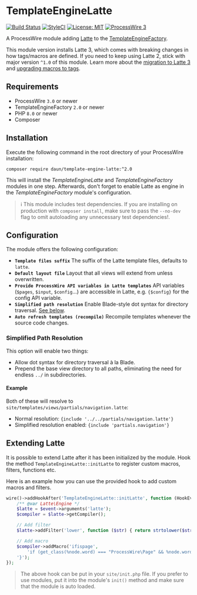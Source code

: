 # TemplateEngineLatte

[![Build Status](https://travis-ci.org/daun/TemplateEngineLatte.svg?branch=master)](https://travis-ci.org/daun/TemplateEngineLatte)
[![StyleCI](https://github.styleci.io/repos/308988747/shield?branch=master)](https://github.styleci.io/repos/308988747)
[![License: MIT](https://img.shields.io/badge/License-MIT-blue.svg)](https://opensource.org/licenses/MIT)
[![ProcessWire 3](https://img.shields.io/badge/ProcessWire-3.x-orange.svg)](https://github.com/processwire/processwire)

A ProcessWire module adding [Latte](https://latte.nette.org/) to the [TemplateEngineFactory](https://github.com/wanze/TemplateEngineFactory).

This module version installs Latte 3, which comes with breaking changes in how tags/macros are
defined. If you need to keep using Latte 2, stick with major version `^1.0` of this module. Learn more about
the [migration to Latte 3](https://latte.nette.org/en/cookbook/migration-from-latte2) and
[upgrading macros to tags](https://tomasvotruba.com/blog/how-to-upgrade-latte-2-macro-to-latte-3-tag/).

## Requirements

* ProcessWire `3.0` or newer
* TemplateEngineFactory `2.0` or newer
* PHP `8.0` or newer
* Composer

## Installation

Execute the following command in the root directory of your ProcessWire installation:

```
composer require daun/template-engine-latte:^2.0
```

This will install the _TemplateEngineLatte_ and _TemplateEngineFactory_ modules in one step. Afterwards, don't forget
to enable Latte as engine in the _TemplateEngineFactory_ module's configuration.

> ℹ️ This module includes test dependencies. If you are installing on production with `composer install`, make sure to
pass the `--no-dev` flag to omit autoloading any unnecessary test dependencies!.

## Configuration

The module offers the following configuration:

* **`Template files suffix`** The suffix of the Latte template files, defaults to `latte`.
* **`Default layout file`** Layout that all views will extend from unless overwritten.
* **`Provide ProcessWire API variables in Latte templates`** API variables (`$pages`, `$input`, `$config`...)
are accessible in Latte,
e.g. `{$config}` for the config API variable.
* **`Simplified path resolution`** Enable Blade-style dot syntax for directory traversal. [See below](#simplified-path-resolution).
* **`Auto refresh templates (recompile)`** Recompile templates whenever the source code changes.

### Simplified Path Resolution

This option will enable two things:

* Allow dot syntax for directory traversal à la Blade.
* Prepend the base view directory to all paths, eliminating the need for endless `../` in subdirectories.

#### Example

Both of these will resolve to `site/templates/views/partials/navigation.latte`:

* Normal resolution: `{include '../../partials/navigation.latte'}`
* Simplified resolution enabled: `{include 'partials.navigation'}`

## Extending Latte

It is possible to extend Latte after it has been initialized by the module. Hook the method `TemplateEngineLatte::initLatte`
to register custom macros, filters, functions etc.

Here is an example how you can use the provided hook to add custom macros and filters.

```php
wire()->addHookAfter('TemplateEngineLatte::initLatte', function (HookEvent $event) {
    /** @var Latte\Engine */
    $latte = $event->arguments('latte');
    $compiler = $latte->getCompiler();

    // Add filter
    $latte->addFilter('lower', function ($str) { return strtolower($str); });

    // Add macro
    $compiler->addMacro('ifispage',
        'if (get_class(%node.word) === "ProcessWire\Page" && %node.word->id) {',
    '}');
});
```

> The above hook can be put in your `site/init.php` file. If you prefer to use modules, put it into the module's `init()`
method and make sure that the module is auto loaded.

